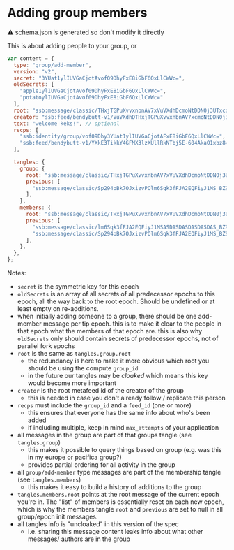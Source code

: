 # Adding group members

:warning: schema.json is generated so don't modify it directly

This is about adding people to your group, or 



```js
var content = {
  type: "group/add-member",
  version: "v2",
  secret: "3YUat1ylIUVGaCjotAvof09DhyFxE8iGbF6QxLlCWWc=",
  oldSecrets: [
    "apple1ylIUVGaCjotAvof09DhyFxE8iGbF6QxLlCWWc=",
    "potatoylIUVGaCjotAvof09DhyFxE8iGbF6QxLlCWWc="
  ],
  root: "ssb:message/classic/THxjTGPuXvvxnbnAV7xVuVXdhDcmoNtDDN0j3UTxcd8=",
  creator: "ssb:feed/bendybutt-v1/VuVXdhDTHxjTGPuXvvxnbnAV7xcmoNtDDN0j3UTxcd8=",
  text: "welcome keks!", // optional
  recps: [
    "ssb:identity/group/vof09Dhy3YUat1ylIUVGaCjotAFxE8iGbF6QxLlCWWc=", // group_id
    "ssb:feed/bendybutt-v1/YXkE3TikkY4GFMX3lzXUllRkNTbj5E-604AkaO1xbz8=", // feed_id (for new person)
  ],

  tangles: {
    group: {
      root: "ssb:message/classic/THxjTGPuXvvxnbnAV7xVuVXdhDcmoNtDDN0j3UTxcd8=",
      previous: [
        "ssb:message/classic/Sp294oBk7OJxizvPOlm6Sqk3fFJA2EQFiyJ1MS_BZ9E=",
      ],
    },
    members: {
      root: "ssb:message/classic/THxjTGPuXvvxnbnAV7xVuVXdhDcmoNtDDN0j3UTxcd8=",
      previous: [
        "ssb:message/classic/lm6Sqk3fFJA2EQFiyJ1MSASDASDASDASDASDAS_BZ9E=",
        "ssb:message/classic/Sp294oBk7OJxizvPOlm6Sqk3fFJA2EQFiyJ1MS_BZ9E=",
      ],
    },
  },
};
```

Notes:

- `secret` is the symmetric key for this epoch
- `oldSecrets` is an array of all secrets of all predecessor epochs to this epoch, all the way back to the root epoch. Should be undefined or at least empty on re-additions.
- when initially adding someone to a group, there should be one add-member message per tip epoch. this is to make it clear to the people in that epoch what the members of that epoch are. this is also why `oldSecrets` only should contain secrets of predecessor epochs, not of parallel fork epochs
- `root` is the same as `tangles.group.root`
  - the redundancy is here to make it more obvious which root you should be using the compute `group_id`
  - in the future our tangles may be _cloaked_ which means this key would become more important
- `creator` is the root metafeed id of the creator of the group
  - this is needed in case you don't already follow / replicate this person
- `recps` must include the `group_id` and a `feed_id` (one or more)
  - this ensures that everyone has the same info about who's been added
  - if including multiple, keep in mind `max_attempts` of your application
- all messages in the group are part of that groups tangle (see `tangles.group`)
  - this makes it possible to query things based on group (e.g. was this in my europe or pacifica group?)
  - provides partial ordering for all activity in the group
- all `group/add-member` type messages are part of the membership tangle (see `tangles.members`)
  - this makes it easy to build a history of additions to the group
- `tangles.members.root` points at the root message of the current epoch you're in. The "list" of members is essentially reset on each new epoch, which is why the members tangle `root` and `previous` are set to null in all group/epoch init messages.
- all tangles info is "uncloaked" in this version of the spec
  - i.e. sharing this message content leaks info about what other messages/ authors are in the group
